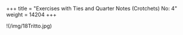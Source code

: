 +++
title = "Exercises with Ties and Quarter Notes (Crotchets) No: 4"
weight = 14204
+++

!(/img/18Tritto.jpg)
